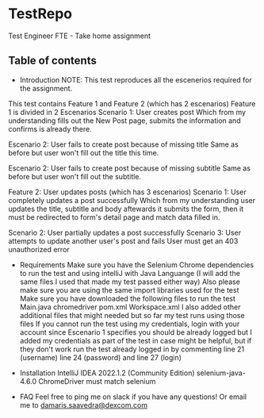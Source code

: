 # TestRepo
Test Engineer FTE - Take home assignment

## Table of contents

- Introduction
NOTE: This test reproduces all the escenerios required for the assignment.

This test contains Feature 1 and Feature 2 (which has 2 escenarios)
Feature 1 is divided in 2 Escenarios
Scenario 1: User creates post 
Which from my understanding fills out the New Post page, submits the information and confirms is already there.

Escenario 2: User fails to create post because of missing title
Same as before but user won't fill out the title this time.

Escenario 2: User fails to create post because of missing subtitle
Same as before but user won't fill out the subtitle.

Feature 2: User updates posts (which has 3 escenarios)
Scenario 1: User completely updates a post successfully
Which from my understanding user updates the title, subtitle and body aftewards it submits the form, then it must be redirected to form's detail page and match data filled in.

Scenario 2: User partially updates a post successfully
Scenario 3: User attempts to update another user's post and fails
User must get an  403 unauthorized error

- Requirements
Make sure you have the Selenium Chrome dependencies to run the test and using intelliJ with Java Languange (I will add the same files I used that made my test passed either way)
Also please make sure you are using the same import libraries used for the test
Make sure you have downloaded the following files to run the test
Main.java
chromedriver
pom.xml
Workspace.xml 
I also added other additional files that might needed but so far my test runs using those files
If you cannot run the test using my credentials, login with your account since Escenario 1 specifies you should be already logged but I added my credentials as part of the test in case might be helpful, but if they don't work run the test already logged in by commenting line 21 (username) line 24 (password) and line 27 (login)

- Installation
IntelliJ IDEA 2022.1.2 (Community Edition)
selenium-java-4.6.0
ChromeDriver must match selenium

- FAQ
  Feel free to ping me on slack if you have any questions!
  Or email me to damaris.saavedra@dexcom.com
